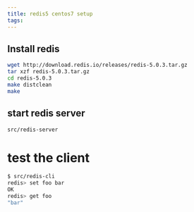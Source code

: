 ```yaml
---
title: redis5 centos7 setup
tags:
---
```


## Install redis
```bash
wget http://download.redis.io/releases/redis-5.0.3.tar.gz
tar xzf redis-5.0.3.tar.gz
cd redis-5.0.3
make distclean
make
```

## start redis server
```bash
src/redis-server  
```

# test the client
```bash
$ src/redis-cli
redis> set foo bar
OK
redis> get foo
"bar"
```